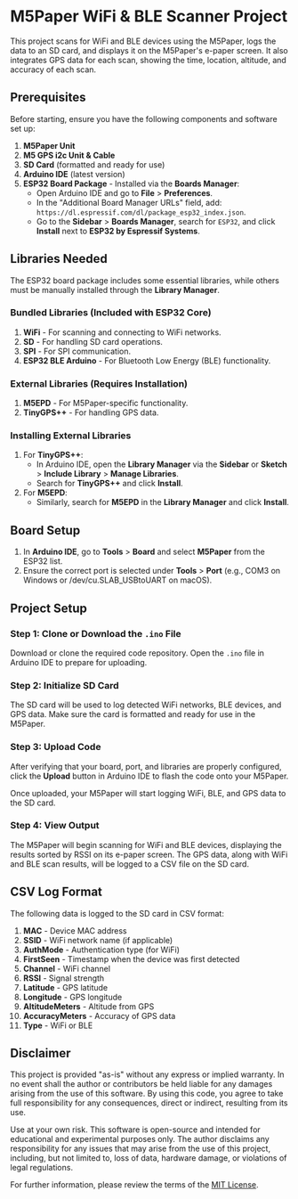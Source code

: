 # M5Paper WiFi & BLE Scanner Project

This project scans for WiFi and BLE devices using the M5Paper, logs the data to an SD card, and displays it on the M5Paper's e-paper screen. It also integrates GPS data for each scan, showing the time, location, altitude, and accuracy of each scan.

## Prerequisites

Before starting, ensure you have the following components and software set up:

1. **M5Paper Unit**
2. **M5 GPS i2c Unit & Cable**
3. **SD Card** (formatted and ready for use)
4. **Arduino IDE** (latest version)
5. **ESP32 Board Package** - Installed via the **Boards Manager**:
   - Open Arduino IDE and go to **File** > **Preferences**.
   - In the "Additional Board Manager URLs" field, add:  
     `https://dl.espressif.com/dl/package_esp32_index.json`.
   - Go to the **Sidebar** > **Boards Manager**, search for `ESP32`, and click **Install** next to **ESP32 by Espressif Systems**.

## Libraries Needed

The ESP32 board package includes some essential libraries, while others must be manually installed through the **Library Manager**.

### Bundled Libraries (Included with ESP32 Core)
1. **WiFi** - For scanning and connecting to WiFi networks.
2. **SD** - For handling SD card operations.
3. **SPI** - For SPI communication.
4. **ESP32 BLE Arduino** - For Bluetooth Low Energy (BLE) functionality.

### External Libraries (Requires Installation)
1. **M5EPD** - For M5Paper-specific functionality.
2. **TinyGPS++** - For handling GPS data.

### Installing External Libraries
1. For **TinyGPS++**:
   - In Arduino IDE, open the **Library Manager** via the **Sidebar** or **Sketch** > **Include Library** > **Manage Libraries**.
   - Search for **TinyGPS++** and click **Install**.
2. For **M5EPD**:
   - Similarly, search for **M5EPD** in the **Library Manager** and click **Install**.

## Board Setup

1. In **Arduino IDE**, go to **Tools** > **Board** and select **M5Paper** from the ESP32 list.
2. Ensure the correct port is selected under **Tools** > **Port** (e.g., COM3 on Windows or /dev/cu.SLAB_USBtoUART on macOS).

## Project Setup

### Step 1: Clone or Download the `.ino` File

Download or clone the required code repository. Open the `.ino` file in Arduino IDE to prepare for uploading.

### Step 2: Initialize SD Card

The SD card will be used to log detected WiFi networks, BLE devices, and GPS data. Make sure the card is formatted and ready for use in the M5Paper.

### Step 3: Upload Code

After verifying that your board, port, and libraries are properly configured, click the **Upload** button in Arduino IDE to flash the code onto your M5Paper.

Once uploaded, your M5Paper will start logging WiFi, BLE, and GPS data to the SD card.



### Step 4: View Output

The M5Paper will begin scanning for WiFi and BLE devices, displaying the results sorted by RSSI on its e-paper screen. The GPS data, along with WiFi and BLE scan results, will be logged to a CSV file on the SD card.

## CSV Log Format

The following data is logged to the SD card in CSV format:

1. **MAC** - Device MAC address
2. **SSID** - WiFi network name (if applicable)
3. **AuthMode** - Authentication type (for WiFi)
4. **FirstSeen** - Timestamp when the device was first detected
5. **Channel** - WiFi channel
6. **RSSI** - Signal strength
7. **Latitude** - GPS latitude
8. **Longitude** - GPS longitude
9. **AltitudeMeters** - Altitude from GPS
10. **AccuracyMeters** - Accuracy of GPS data
11. **Type** - WiFi or BLE

## Disclaimer

This project is provided "as-is" without any express or implied warranty. In no event shall the author or contributors be held liable for any damages arising from the use of this software. By using this code, you agree to take full responsibility for any consequences, direct or indirect, resulting from its use. 

Use at your own risk. This software is open-source and intended for educational and experimental purposes only. The author disclaims any responsibility for any issues that may arise from the use of this project, including, but not limited to, loss of data, hardware damage, or violations of legal regulations.

For further information, please review the terms of the [MIT License](./LICENSE).


